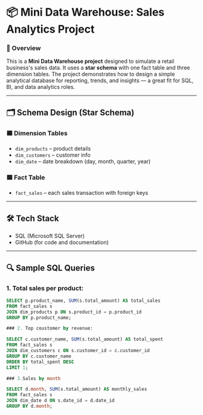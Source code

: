 # 📦 Mini Data Warehouse: Sales Analytics Project

### 👋 Overview
This is a **Mini Data Warehouse project** designed to simulate a retail business's sales data. It uses a **star schema** with one fact table and three dimension tables. The project demonstrates how to design a simple analytical database for reporting, trends, and insights — a great fit for SQL, BI, and data analytics roles.

---

## 🗂 Schema Design (Star Schema)

### 🟦 Dimension Tables
- `dim_products` – product details
- `dim_customers` – customer info
- `dim_date` – date breakdown (day, month, quarter, year)

### 🟥 Fact Table
- `fact_sales` – each sales transaction with foreign keys

---

## 🛠 Tech Stack
- SQL (Microsoft SQL Server)
- GitHub (for code and documentation)



---

## 🔍 Sample SQL Queries

### 1. Total sales per product:
```sql
SELECT p.product_name, SUM(s.total_amount) AS total_sales
FROM fact_sales s
JOIN dim_products p ON s.product_id = p.product_id
GROUP BY p.product_name;

### 2. Top coustomer by revenue:

SELECT c.customer_name, SUM(s.total_amount) AS total_spent
FROM fact_sales s
JOIN dim_customers c ON s.customer_id = c.customer_id
GROUP BY c.customer_name
ORDER BY total_spent DESC
LIMIT 1;

### 3.Sales by month

SELECT d.month, SUM(s.total_amount) AS monthly_sales
FROM fact_sales s
JOIN dim_date d ON s.date_id = d.date_id
GROUP BY d.month;
